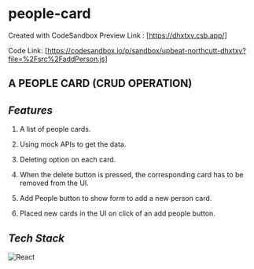 # people-card
Created with CodeSandbox
Preview Link : [https://dhxtxv.csb.app/] 

Code Link: [https://codesandbox.io/p/sandbox/upbeat-northcutt-dhxtxv?file=%2Fsrc%2FaddPerson.js]

## A PEOPLE CARD (CRUD OPERATION) 
## _Features_
1. A list of people cards.

2. Using mock APIs to get the data.

3. Deleting option on each card.

4. When the delete button is pressed, the corresponding card has to be removed from the UI.

5. Add People button to show form to add a new person card.

6. Placed new cards in the UI on click of an add people button.

## _Tech Stack_
![React](https://img.shields.io/badge/react-%2320232a.svg?style=for-the-badge&logo=react&logoColor=%2361DAFB)
